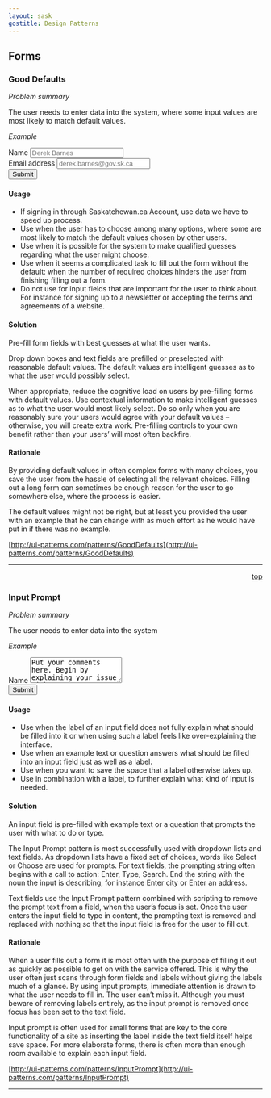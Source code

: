```yaml
---
layout: sask
gostitle: Design Patterns
---
```

## Forms
### Good Defaults
*Problem summary*

The user needs to enter data into the system, where some input values are most likely to match default values.

*Example*
<form role="form">
  <div class="form-group">
    <label for="exampleName">Name</label>
    <input type="email" class="form-control" id="exampleInputEmail1" placeholder="Derek Barnes">
  </div>
  <div class="form-group">
    <label for="exampleInputEmail1">Email address</label>
    <input type="email" class="form-control" id="exampleInputEmail1" placeholder="derek.barnes@gov.sk.ca">
  </div>
  <button type="submit" class="btn btn-default">Submit</button>
</form>

#### Usage
* If signing in through Saskatchewan.ca Account, use data we have to speed up process.
* Use when the user has to choose among many options, where some are most likely to match the default values chosen by other users.
* Use when it is possible for the system to make qualified guesses regarding what the user might choose.
* Use when it seems a complicated task to fill out the form without the default: when the number of required choices hinders the user from finishing filling out a form.
* Do not use for input fields that are important for the user to think about. For instance for signing up to a newsletter or accepting the terms and agreements of a website.

#### Solution
Pre-fill form fields with best guesses at what the user wants.

Drop down boxes and text fields are prefilled or preselected with reasonable default values. The default values are intelligent guesses as to what the user would possibly select.

When appropriate, reduce the cognitive load on users by pre-filling forms with default values. Use contextual information to make intelligent guesses as to what the user would most likely select. Do so only when you are reasonably sure your users would agree with your default values – otherwise, you will create extra work. Pre-filling controls to your own benefit rather than your users’ will most often backfire.

#### Rationale
By providing default values in often complex forms with many choices, you save the user from the hassle of selecting all the relevant choices. Filling out a long form can sometimes be enough reason for the user to go somewhere else, where the process is easier.

The default values might not be right, but at least you provided the user with an example that he can change with as much effort as he would have put in if there was no example.

[http://ui-patterns.com/patterns/GoodDefaults](http://ui-patterns.com/patterns/GoodDefaults)

<hr>
<p style="text-align: right;"><a href="#top">top</a></p>

### Input Prompt
*Problem summary*

The user needs to enter data into the system

*Example*
<form role="form">
  <div class="form-group">
    <label for="exampleName">Name</label>
    <textarea class="form-control" rows="3">Put your comments here. Begin by explaining your issue with...</textarea>
  </div>
  <button type="submit" class="btn btn-default">Submit</button>
</form>

#### Usage
* Use when the label of an input field does not fully explain what should be filled into it or when using such a label feels like over-explaining the interface.
* Use when an example text or question answers what should be filled into an input field just as well as a label.
* Use when you want to save the space that a label otherwise takes up.
* Use in combination with a label, to further explain what kind of input is needed.

#### Solution
An input field is pre-filled with example text or a question that prompts the user with what to do or type.

The Input Prompt pattern is most successfully used with dropdown lists and text fields. As dropdown lists have a fixed set of choices, words like Select or Choose are used for prompts. For text fields, the prompting string often begins with a call to action: Enter, Type, Search. End the string with the noun the input is describing, for instance Enter city or Enter an address.

Text fields use the Input Prompt pattern combined with scripting to remove the prompt text from a field, when the user’s focus is set. Once the user enters the input field to type in content, the prompting text is removed and replaced with nothing so that the input field is free for the user to fill out.

#### Rationale
When a user fills out a form it is most often with the purpose of filling it out as quickly as possible to get on with the service offered. This is why the user often just scans through form fields and labels without giving the labels much of a glance. By using input prompts, immediate attention is drawn to what the user needs to fill in. The user can’t miss it. Although you must beware of removing labels entirely, as the input prompt is removed once focus has been set to the text field.

Input prompt is often used for small forms that are key to the core functionality of a site as inserting the label inside the text field itself helps save space. For more elaborate forms, there is often more than enough room available to explain each input field.

[http://ui-patterns.com/patterns/InputPrompt](http://ui-patterns.com/patterns/InputPrompt)
<hr>
